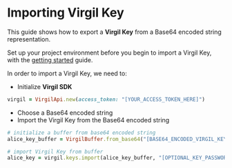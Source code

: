 # Importing Virgil Key

This guide shows how to export a **Virgil Key** from a Base64 encoded string representation.

Set up your project environment before you begin to import a Virgil Key, with the [getting started](/docs/guides/configuration/client.md) guide.

In order to import a Virgil Key, we need to:

- Initialize **Virgil SDK**

```ruby
virgil = VirgilApi.new(access_token: "[YOUR_ACCESS_TOKEN_HERE]")
```

- Choose a Base64 encoded string
- Import the Virgil Key from the Base64 encoded string

```ruby
# initialize a buffer from base64 encoded string
alice_key_buffer = VirgilBuffer.from_base64("[BASE64_ENCODED_VIRGIL_KEY]")

# import Virgil Key from buffer
alice_key = virgil.keys.import(alice_key_buffer, "[OPTIONAL_KEY_PASSWORD]")
```
